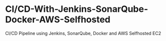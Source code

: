 # CI/CD-With-Jenkins-SonarQube-Docker-AWS-Selfhosted
CI/CD Pipeline using Jenkins, SonarQube, Docker and AWS Selfhosted EC2
